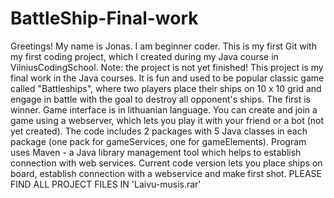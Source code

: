 # BattleShip-Final-work

Greetings! My name is Jonas. I am beginner coder.
This is my first Git with my first coding project, which I created during my Java course in VilniusCodingSchool.
Note: the project is not yet finished!
This project is my final work in the Java courses.
It is fun and used to be popular classic game called "Battleships", where two players place their ships on 10 x 10 grid and engage in battle with the goal to destroy all opponent's ships. The first is winner.
Game interface is in lithuanian language.
You can create and join a game using a webserver, which lets you play it with your friend or a bot (not yet created).
The code includes 2 packages with 5 Java classes in each package (one pack for gameServices, one for gameElements).
Program uses Maven - a Java library management tool which helps to establish connection with web services.
Current code version lets you place ships on board, establish connection with a webservice and make first shot.
PLEASE FIND ALL PROJECT FILES IN 'Laivu-musis.rar'
